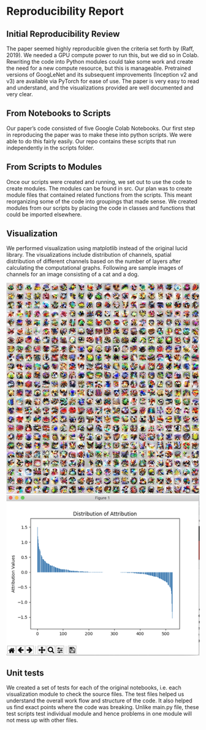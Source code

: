 # Reproducibility Report

## Initial Reproducibility Review
The paper seemed highly reproducible given the criteria set forth by (Raff, 2019). We needed a GPU compute power to run this, but we did so in Colab. Rewriting the code into Python modules could take some work and create the need for a new compute resource, but this is manageable. Pretrained versions of GoogLeNet and its subsequent improvements (Inception v2 and v3) are available via PyTorch for ease of use. The paper is very easy to read and understand, and the visualizations provided are well documented and very clear.

## From Notebooks to Scripts
Our paper’s code consisted of five Google Colab Notebooks. Our first step in reproducing the paper was to make these into python scripts. We were able to do this fairly easily. Our repo contains these scripts that run independently in the scripts folder.

## From Scripts to Modules
Once our scripts were created and running, we set out to use the code to create modules. The modules can be found in src. Our plan was to create module files that contained related functions from the scripts. This meant reorganizing some of the code into groupings that made sense. We created modules from our scripts by placing the code in classes and functions that could be imported elsewhere.

## Visualization
We performed visualization using matplotlib instead of the original lucid library. The visualizations include distribution of channels, spatial distribution of different channels based on the number of layers after calculating the computational graphs. Following are sample images of channels for an image consisting of a cat and a dog. 

![Spritemap 4D Channel](https://github.com/VNeelanshi/dlp/blob/master/scripts/sprite_mixed4d_channel_alpha.jpeg?raw=true)
![Channel distribution](https://github.com/VNeelanshi/dlp/blob/master/data/channel-distribution.png?raw=true)

## Unit tests
We created a set of tests for each of the original notebooks, i.e. each visualization module to check the source files. The test files helped us understand the overall work flow and structure of the code. It also helped us find exact points where the code was breaking. Unlike main.py file, these test scripts test individual module and hence problems in one module will not mess up with other files.
